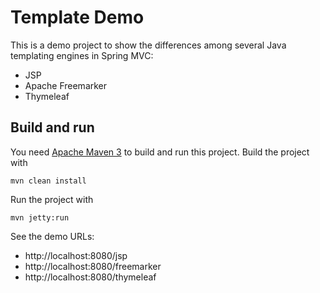 # Template Demo

This is a demo project to show the differences among several Java templating engines in Spring MVC:
  - JSP
  - Apache Freemarker
  - Thymeleaf

## Build and run
You need [Apache Maven 3](https://maven.apache.org) to build and run this project.
Build the project with
    
    mvn clean install

Run the project with

    mvn jetty:run

See the demo URLs:
  - http://localhost:8080/jsp
  - http://localhost:8080/freemarker
  - http://localhost:8080/thymeleaf
